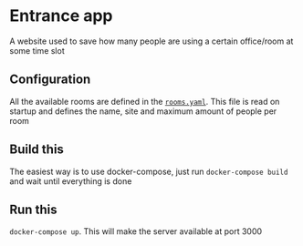 # Entrance app

A website used to save how many people are using a certain office/room at some time slot

## Configuration

All the available rooms are defined in the [`rooms.yaml`](./rooms.yaml). This file is read on startup and defines the name, site and maximum amount of people per room

## Build this

The easiest way is to use docker-compose, just run `docker-compose build` and wait until everything is done

## Run this

`docker-compose up`. This will make the server available at port 3000
